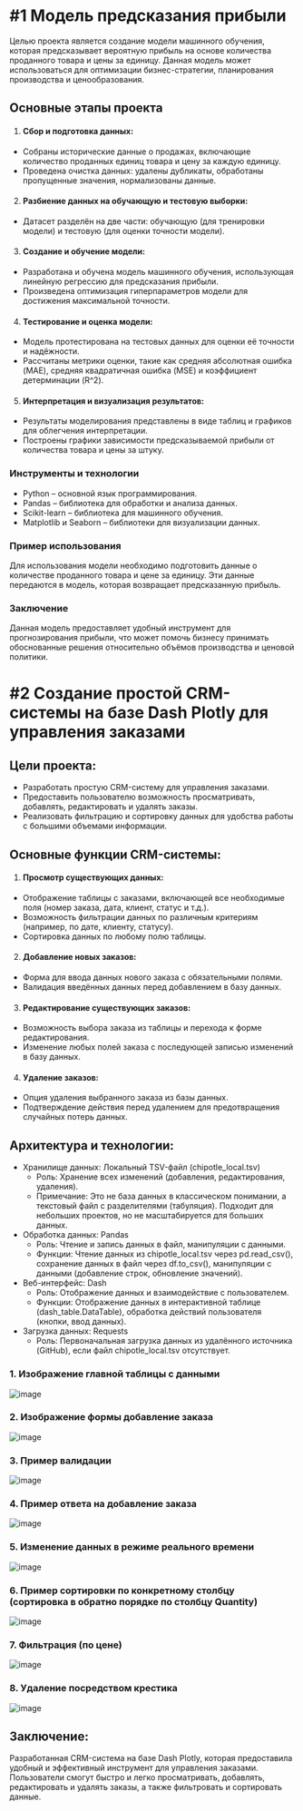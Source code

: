 # #1 Модель предсказания прибыли
Целью проекта является создание модели машинного обучения, которая предсказывает вероятную прибыль на основе количества проданного товара и цены за единицу. Данная модель может использоваться для оптимизации бизнес-стратегии, планирования производства и ценообразования.

## Основные этапы проекта
1. #### Сбор и подготовка данных:
- Собраны исторические данные о продажах, включающие количество проданных единиц товара и цену за каждую единицу.
- Проведена очистка данных: удалены дубликаты, обработаны пропущенные значения, нормализованы данные.
2. #### Разбиение данных на обучающую и тестовую выборки:
- Датасет разделён на две части: обучающую (для тренировки модели) и тестовую (для оценки точности модели).
3. #### Создание и обучение модели:
- Разработана и обучена модель машинного обучения, использующая линейную регрессию для предсказания прибыли.
- Произведена оптимизация гиперпараметров модели для достижения максимальной точности.
4. #### Тестирование и оценка модели:
- Модель протестирована на тестовых данных для оценки её точности и надёжности.
- Рассчитаны метрики оценки, такие как средняя абсолютная ошибка (MAE), средняя квадратичная ошибка (MSE) и коэффициент детерминации (R^2).
5. #### Интерпретация и визуализация результатов:
- Результаты моделирования представлены в виде таблиц и графиков для облегчения интерпретации.
- Построены графики зависимости предсказываемой прибыли от количества товара и цены за штуку.
### Инструменты и технологии
- Python – основной язык программирования.
- Pandas – библиотека для обработки и анализа данных.
- Scikit-learn – библиотека для машинного обучения.
- Matplotlib и Seaborn – библиотеки для визуализации данных.
### Пример использования
Для использования модели необходимо подготовить данные о количестве проданного товара и цене за единицу. Эти данные передаются в модель, которая возвращает предсказанную прибыль.
### Заключение
Данная модель предоставляет удобный инструмент для прогнозирования прибыли, что может помочь бизнесу принимать обоснованные решения относительно объёмов производства и ценовой политики.

# #2 Создание простой CRM-системы на базе Dash Plotly для управления заказами
## Цели проекта:

- Разработать простую CRM-систему для управления заказами.
- Предоставить пользователю возможность просматривать, добавлять, редактировать и удалять заказы.
- Реализовать фильтрацию и сортировку данных для удобства работы с большими объемами информации.

## Основные функции CRM-системы:

1. #### Просмотр существующих данных:
- Отображение таблицы с заказами, включающей все необходимые поля (номер заказа, дата, клиент, статус и т.д.).
- Возможность фильтрации данных по различным критериям (например, по дате, клиенту, статусу).
- Сортировка данных по любому полю таблицы.
2. #### Добавление новых заказов:
- Форма для ввода данных нового заказа с обязательными полями.
- Валидация введённых данных перед добавлением в базу данных.
3. #### Редактирование существующих заказов:
- Возможность выбора заказа из таблицы и перехода к форме редактирования.
- Изменение любых полей заказа с последующей записью изменений в базу данных.
4. #### Удаление заказов:
- Опция удаления выбранного заказа из базы данных.
- Подтверждение действия перед удалением для предотвращения случайных потерь данных.
## Архитектура и технологии:

- Хранилище данных: Локальный TSV-файл (chipotle_local.tsv)
  - Роль: Хранение всех изменений (добавления, редактирования, удаления).
  - Примечание: Это не база данных в классическом понимании, а текстовый файл с разделителями (табуляция). Подходит для небольших проектов, но не масштабируется для больших данных.
- Обработка данных: Pandas
  - Роль: Чтение и запись данных в файл, манипуляции с данными.
  - Функции: Чтение данных из chipotle_local.tsv через pd.read_csv(), сохранение данных в файл через df.to_csv(), манипуляции с данными (добавление строк, обновление значений).
- Веб-интерфейс: Dash
  - Роль: Отображение данных и взаимодействие с пользователем.
  - Функции: Отображение данных в интерактивной таблице (dash_table.DataTable), обработка действий пользователя (кнопки, ввод данных).
- Загрузка данных: Requests
  - Роль: Первоначальная загрузка данных из удалённого источника (GitHub), если файл chipotle_local.tsv отсутствует.

### 1. Изображение главной таблицы с данными
![image](https://github.com/user-attachments/assets/e113b7d2-d884-4915-aea1-de04d37d3cdf)

### 2. Изображение формы добавление заказа
![image](https://github.com/user-attachments/assets/7eb9ea6d-6573-4421-a036-66325fdc1e15)

### 3. Пример валидации
![image](https://github.com/user-attachments/assets/1208ea67-5dd5-4f32-92a4-c68cd87ccafd)

### 4. Пример ответа на добавление заказа
![image](https://github.com/user-attachments/assets/d7a56084-68d6-4c5b-a900-beafb529b90c)

### 5. Изменение данных в режиме реального времени
![image](https://github.com/user-attachments/assets/cf1a8bd8-a70d-47de-b269-f4967efa93a7)

### 6. Пример сортировки по конкретному столбцу (сортировка в обратно порядке по столбцу Quantity)
![image](https://github.com/user-attachments/assets/b6ca5262-52d5-441f-9bfd-632c5523bb08)

### 7. Фильтрация (по цене)
![image](https://github.com/user-attachments/assets/974e1b02-fd3d-4629-9f42-56d9bdbb7b69)

### 8. Удаление посредством крестика
![image](https://github.com/user-attachments/assets/98f22c47-5464-401f-964f-162c0ebd2a9f)

## Заключение:

Разработанная CRM-система на базе Dash Plotly, которая предоставила удобный и эффективный инструмент для управления заказами. Пользователи смогут быстро и легко просматривать, добавлять, редактировать и удалять заказы, а также фильтровать и сортировать данные.
